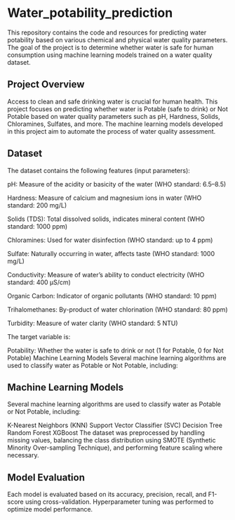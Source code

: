 # Water_potability_prediction

This repository contains the code and resources for predicting water potability based on various chemical and physical water quality parameters. The goal of the project is to determine whether water is safe for human consumption using machine learning models trained on a water quality dataset.

 ## Project Overview
Access to clean and safe drinking water is crucial for human health. This project focuses on predicting whether water is Potable (safe to drink) or Not Potable based on water quality parameters such as pH, Hardness, Solids, Chloramines, Sulfates, and more. The machine learning models developed in this project aim to automate the process of water quality assessment.


## Dataset
The dataset contains the following features (input parameters):

pH: Measure of the acidity or basicity of the water (WHO standard: 6.5–8.5)

Hardness: Measure of calcium and magnesium ions in water (WHO standard: 200 mg/L)

Solids (TDS): Total dissolved solids, indicates mineral content (WHO standard: 1000 ppm)

Chloramines: Used for water disinfection (WHO standard: up to 4 ppm)

Sulfate: Naturally occurring in water, affects taste (WHO standard: 1000 mg/L)

Conductivity: Measure of water’s ability to conduct electricity (WHO standard: 400 μS/cm)

Organic Carbon: Indicator of organic pollutants (WHO standard: 10 ppm)

Trihalomethanes: By-product of water chlorination (WHO standard: 80 ppm)

Turbidity: Measure of water clarity (WHO standard: 5 NTU)

The target variable is:

Potability: Whether the water is safe to drink or not (1 for Potable, 0 for Not Potable)
Machine Learning Models
Several machine learning algorithms are used to classify water as Potable or Not Potable, including:

## Machine Learning Models
Several machine learning algorithms are used to classify water as Potable or Not Potable, including:

K-Nearest Neighbors (KNN)
Support Vector Classifier (SVC)
Decision Tree
Random Forest
XGBoost
The dataset was preprocessed by handling missing values, balancing the class distribution using SMOTE (Synthetic Minority Over-sampling Technique), and performing feature scaling where necessary.


 ## Model Evaluation
Each model is evaluated based on its accuracy, precision, recall, and F1-score using cross-validation. Hyperparameter tuning was performed to optimize model performance.




